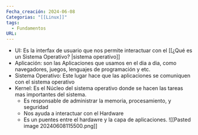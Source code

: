 ```yaml
---
Fecha_creación: 2024-06-08
Categorias: "[[Linux]]"
tags:
  - Fundamentos
URL:
---
```


- UI: Es la interfax de usuario que nos permite interactuar con el [[¿Qué es un Sistema Operativo? |sistema operativo]]  
- Aplicación: son las Aplicaciones que usamos en el dia a dia, como navegadores, juegos, lenguajes de programación y etc.
- Sistema Operativo: Este lugar hace que las aplicaciones se comuniquen con el sistema operativo
- Kernel: Es el Núcleo del sistema operativo donde se hacen las tareas mas importantes del sistema. 
	- Es responsable de administrar la memoria, procesamiento, y seguridad
	- Nos ayuda a interactuar con el Hardware
	- Es un puentes entre el hardawre y la capa de aplicaciones.
![[Pasted image 20240608115500.png]]

